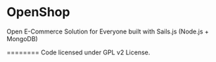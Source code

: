 OpenShop
========

Open E-Commerce Solution for Everyone built with Sails.js (Node.js + MongoDB)

========
Code licensed under GPL v2 License.
